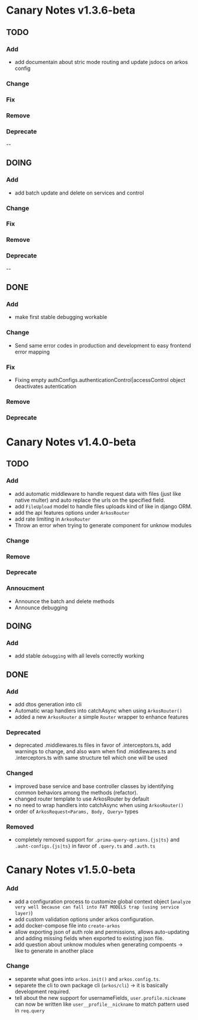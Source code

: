 # Canary Notes v1.3.6-beta

## TODO

### Add

- add documentain about stric mode routing and update jsdocs on arkos config

### Change

### Fix

### Remove

### Deprecate

--

## DOING

### Add

- add batch update and delete on services and control

### Change

### Fix

### Remove

### Deprecate

--

## DONE

### Add

- make first stable debugging workable

### Change

- Send same error codes in production and development to easy frontend error mapping

### Fix

- Fixing empty authConfigs.authenticationControl|accessControl object deactivates autentication

### Remove

### Deprecate

# Canary Notes v1.4.0-beta

## TODO

### Add

- add automatic middleware to handle request data with files (just like native multer) and auto replace the urls on the specified field.
- add `FileUpload` model to handle files uploads kind of like in django ORM.
- add the api features options under `ArkosRouter`
- add rate limiting in `ArkosRouter`
- Throw an error when trying to generate component for unknow modules

### Change

### Remove

### Deprecate

### Annoucment

- Announce the batch and delete methods
- Announce debugging

## DOING

### Add

- add stable `debugging` with all levels correctly working

## DONE

### Add

- add dtos generation into cli
- Automatic wrap handlers into catchAsync when using `ArkosRouter()`
- added a new `ArkosRouter` a simple `Router` wrapper to enhance features

### Deprecated

- deprecated .middlewares.ts files in favor of .interceptors.ts, add warnings to change, and also warn when find .middlewares.ts and .interceptors.ts with same structure tell which one will be used

### Changed

- improved base service and base controller classes by identifying common behaviors among the methods (refactor).
- changed router template to use ArkosRouter by default
- no need to wrap handlers into catchAsync when using `ArkosRouter()`
- order of `ArkosRequest<Params, Body, Query>` types

### Removed

- completely removed support for `.prima-query-options.{js|ts}` and `.auht-configs.{js|ts}` in favor of `.query.ts` and `.auth.ts`

# Canary Notes v1.5.0-beta

### Add

- add a configuration process to customize global context object (`analyze very well because can fall into FAT MODELS trap (using service layer)`)
- add custom validation options under arkos configuration.
- add docker-compose file into `create-arkos`
- allow exporting json of auth role and permissions, allows auto-updating and adding missing fields when exported to existing json file.
- add question about unknow modules when generating compoents -> like to generate in another place

### Change

- separete what goes into `arkos.init()` and `arkos.config.ts`.
- separete the cli to own package cli (`arkos/cli`) -> it is basically development required.
- tell about the new support for usernameFields, `user.profile.nickname` can now be written like `user__profile__nickname` to match pattern used in `req.query`
